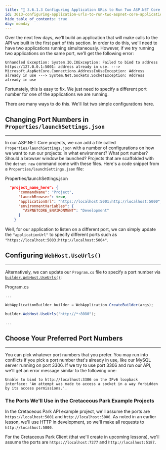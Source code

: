 ```yaml
---
title: "📓 3.6.1.3 Configuring Application URLs to Run Two ASP.NET Core Applications"
id: 3613-configuring-application-urls-to-run-two-aspnet-core-applications
hide_table_of_contents: true
day: monday
---
```


Over the next few days, we'll build an application that will make calls to the API we built in the first part of this section. In order to do this, we'll need to have two applications running simultaneously. However, if we try running two applications on the same port, we'll get the following error:

```
Unhandled Exception: System.IO.IOException: Failed to bind to address https://127.0.0.1:5001: address already in use. ---> Microsoft.AspNetCore.Connections.AddressInUseException: Address already in use ---> System.Net.Sockets.SocketException: Address already in use
```

Fortunately, this is easy to fix. We just need to specify a different port number for one of the applications we are running.

There are many ways to do this. We'll list two simple configurations here.

## Changing Port Numbers in `Properties/launchSettings.json`
---

In our ASP.NET Core projects, we can add a file called `Properties/launchSettings.json` with a number of configurations on how we want to run our projects: in what environment? What port number? Should a browser window be launched? Projects that are scaffolded with the `dotnet new` command come with these files. Here's a code snippet from a `Properties/launchSettings.json` file:

<div class="filename">Properties/launchSettings.json</div>

```json
  "project_name_here": {
      "commandName": "Project",
      "launchBrowser": true,
      "applicationUrl": "https://localhost:5001;http://localhost:5000",
      "environmentVariables": {
        "ASPNETCORE_ENVIRONMENT": "Development"
      }
    }
```

Well, for our application to listen on a different port, we can simply update the `"applicationUrl"` to specify different ports such as `"https://localhost:5003;http://localhost:5004"`. 

## Configuring `WebHost.UseUrls()`
---

Alternatively, we can update our `Program.cs` file to specify a port number via [`builder.WebHost.UseUrls()`](https://learn.microsoft.com/en-us/dotnet/api/microsoft.aspnetcore.hosting.hostingabstractionswebhostbuilderextensions.useurls?view=aspnetcore-6.0):

<div class="filename">Program.cs</div>

```csharp
...

WebApplicationBuilder builder = WebApplication.CreateBuilder(args);

builder.WebHost.UseUrls("http://*:8080");    

...
```

## Choose Your Preferred Port Numbers
---

You can pick whatever port numbers that you prefer. You may run into conflicts if you pick a port number that's already in use, like our MySQL server running on port 3306. If we try to use port 3306 and run our API, we'll get an error message similar to the following one:

```
Unable to bind to http://localhost:3306 on the IPv6 loopback interface: 'An attempt was made to access a socket in a way forbidden by its access permissions.'.
```

### The Ports We'll Use in the Cretaceous Park Example Projects

In the Cretaceous Park API example project, we'll assume the ports are `https://localhost:5001` and `http://localhost:5000`. As noted in an earlier lesson, we'll use HTTP in development, so we'll make all requests to `http://localhost:5000`.

For the Cretaceous Park Client (that we'll create in upcoming lessons), we'll assume the ports are `https://localhost:7277` and `http://localhost:5187`.

